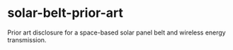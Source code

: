 # solar-belt-prior-art
Prior art disclosure for a space-based solar panel belt and wireless energy transmission.
